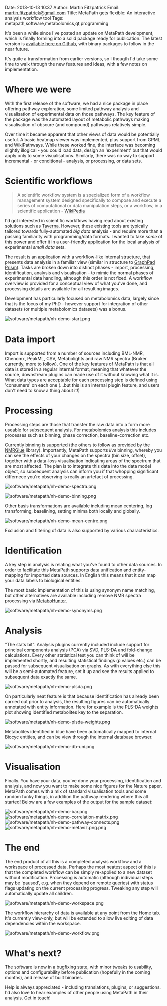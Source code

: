 Date: 2013-10-13 10:37
Author: Martin Fitzpatrick
Email: martin.fitzpatrick@gmail.com
Title: MetaPath gets flexible: An interactive analysis workflow tool
Tags: metapath,software,metabolomics,qt,programming

It's been a while since I've posted an update on MetaPath development, which is finally forming into a solid package ready for publication. The latest version is [available here on Github](metapath-github), with binary packages to follow in the near future.

It's quite a transformation from earlier versions, so I thougth I'd take some time to walk through the new features and ideas, with a few notes on implementation.

# Where we were

With the first release of the software, we had a nice package in place offering pathway exploration, some limited pathway analysis and visualisation of experimental data on those pathways. The key feature of the package was the automated layout of metabolic pathways making visualisation of obscure (and compound) pathways relatively simple.

Over time it became apparent that other views of data would be potentially useful. A basic heatmap viewer was implemented, plus support from GPML and WikiPathways. While these worked fine, the interface was becoming slightly illogical - you could load data, design an 'experiment' but that would apply only to some visualisations. Similarly, there was no way to support incremental - or conditional - analysis, or processing, or data sets.

# Scientific workflows

> A scientific workflow system is a specialized form of a workflow management system designed specifically to compose and execute a series of computational or data manipulation steps, or a workflow, in a scientific application - [WikiPedia](scientific-workflows-wiki)

I'd got interested in scientific workflows having read about existing solutions such as [Taverna](taverna). However, these existing tools are typically tailored towards fully-automated *big data* analysis - and require more than a passing familiarity with programming/data formats. I wanted to take *some* of this power and offer it in a user-friendly application for the local analysis of experimental *small data* sets. 

The result is an application with a workflow-like internal structure, that presents data analysis in a familiar view (similar in structure to [GraphPad Prism](graphpad-prism)). Tasks are broken down into distinct phases - import, processing, identification, analysis and visualisation - to mimic the normal phases of experimental data handling, although this order is not fixed. A workflow overview is provided for a conceptual view of what you've done, and processing details are available for all resulting images.

Development has particularly focused on metabolomics data, largely since that is the focus of my PhD - however support for integration of other datasets (or multiple metabolomics datasets) was a bonus. 

![software/metapath/nh-demo-start.png](/static/images/software/metapath/nh-demo-start.png)

# Data import

Import is supported from a number of sources including BML-NMR, Chenomx, PeakML, CSV, Metabolights and raw NMR spectra (Bruker currently, more to follow). One of the key features of MetaPath is that all data is stored in a regular internal format, meaning that whatever the source, downstream plugins can made use of it without knowing what it is. What data types are acceptable for each processing step is defined using 'consumers' on each one (…but this is an internal plugin feature, and users don't need to know a thing about it!)

# Processing

Processing steps are those that transfer the raw data into a form more useable for subsequent analysis. For metabolomics analysis this includes processes such as binning, phase correction, baseline-correction etc.

Currently binning is supported (the others to follow as provided by the [NMRGlue](nmrglue) library). Importantly, MetaPath supports *live* binning, whereby you can see the effects of your changes on the spectra (bin size, offset), together with a data-loss visualisation indicating areas of the spectrum that are most affected. The plan is to integrate this data into the data model object, so subsequent analysis can inform you if that whopping significant differnece you're observing is really an artefact of processing.

![software/metapath/nh-demo-spectra.png](/static/images/software/metapath/nh-demo-spectra.png)

![software/metapath/nh-demo-binning.png](/static/images/software/metapath/nh-demo-binning.png)

Other basis transformations are available including mean centering, log transforming, baselining, setting minima both locally and globally. 

![software/metapath/nh-demo-mean-centre.png](/static/images/software/metapath/nh-demo-mean-centre.png)

Exclusion and filtering of data is also supported by various characteristics.

# Identification

A key step in analysis is relating what you've found to other data sources. In order to facilitate this MetaPath supports data unification and entity-mapping for imported data sources. In English this means that it can map your data labels to biological entities. 

The most basic implementation of this is using synonym name matching, but other alternatives are available including remove NMR spectra processing via [MetaboHunter](metabohunter).

![software/metapath/nh-demo-synonyms.png](/static/images/software/metapath/nh-demo-synonyms.png)

# Analysis

"The stats bit". Analysis plugins currently included include support for principal components analysis (PCA) via SVD, PLS-DA and fold-change calculations. Every other statistical test you can think of will be implemented shortly, and resulting statistical findings (p values etc.) can be passed for subsequent visualisation on graphs. As with everything else this will be a semi-automated feature, set it up and see the results applied to subsequent data exactly the same.

![software/metapath/nh-demo-plsda.png](/static/images/software/metapath/nh-demo-plsda.png)

On particularly neat feature is that because identification has already been carried out prior to analysis, the resulting figures can be automatically annotated with entity information. Here for example is the PLS-DA weights plot showing identified metabolites key to the separation.

![software/metapath/nh-demo-plsda-weights.png](/static/images/software/metapath/nh-demo-plsda-weights.png)

Metabolites identified in blue have been automatically mapped to internal Biocyc entities, and can be view through the internal database browser.

![software/metapath/nh-demo-db-uni.png](/static/images/software/metapath/nh-demo-db-unification.png)

# Visualisation

Finally. You have your data, you've done your processing, identification and analysis, and now you want to make some nice figures for the Nature paper. MetaPath comes with a mix of standard visualisation tools and some random funky things, in addition the pathway rendering where this all started! Below are a few examples of the output for the sample dataset:

![software/metapath/nh-demo-bar.png](/static/images/software/metapath/nh-demo-bar.png)
![software/metapath/nh-demo-correlation-matrix.png](/static/images/software/metapath/nh-demo-correlation-matrix.png)
![software/metapath/nh-demo-pathway-connects.png](/static/images/software/metapath/nh-demo-pathway-connects.png)
![software/metapath/nh-demo-metaviz.png.png](/static/images/software/metapath/nh-demo-metaviz.png)


# The end

The end product of all this is a completed analysis workflow and a workspace of processed data. Perhaps the most neatest aspect of this is that the completed workflow can be simply re-applied to a new dataset without modification.  Processing is automatic (although individual steps may be 'paused', e.g. when they depend on remote queries) with status flags updating on the current processing progress. Tweaking any step will automatically update all children.

![software/metapath/nh-demo-workspace.png](/static/images/software/metapath/nh-demo-workspace.png)

The workflow hierarchy of data is available at any point from the Home tab. It's currently view-only, but will be extended to allow live editing of data dependencies within the workspace.

![software/metapath/nh-demo-workflow.png](/static/images/software/metapath/nh-demo-workflow.png)

# What's next?

The software is now in a bugfixing state, with minor tweaks to usability, options and configurability before publication (hopefully in the coming months), and release of built binaries. 

Help is always appreciated - including translations, plugins, or suggestions. I'd also love to hear examples of other people using MetaPath in their analysis. Get in touch!


[scientific-workflows-wiki]: http://en.wikipedia.org/wiki/Scientific_workflow_system
[graphpad-prism]: http://www.graphpad.com/scientific-software/prism/
[metapath-github]: https://github.com/mfitzp/metapath
[taverna]: http://en.wikipedia.org/wiki/Taverna_workbench
[metabohunter]: http://www.nrcbioinformatics.ca/metabohunter/

